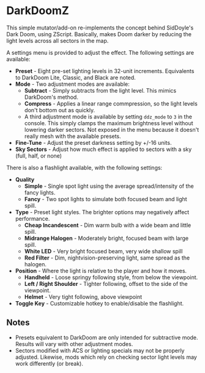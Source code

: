 # DarkDoomZ
This simple mutator/add-on re-implements the concept behind SidDoyle's Dark Doom, using ZScript. Basically, makes Doom darker by reducing the light levels across all sectors in the map.

A settings menu is provided to adjust the effect. The following settings are available:

* **Preset** - Eight pre-set lighting levels in 32-unit increments. Equivalents to DarkDoom Lite, Classic, and Black are noted.
* **Mode** - Two adjustment modes are available:
  * **Subtract** - Simply subtracts from the light level. This mimics DarkDoom's method.
  * **Compress** - Applies a linear range commpression, so the light levels don't bottom out as quickly.
  * A third adjustment mode is available by setting `ddz_mode` to `3` in the console. This simply clamps the maximum brightness level without lowering darker sectors. Not exposed in the menu because it doesn't really mesh with the available presets.
* **Fine-Tune** - Adjust the preset darkness setting by +/-16 units.
* **Sky Sectors** - Adjust how much effect is applied to sectors with a sky (full, half, or none)

There is also a flashlight available, with the following settings:

* **Quality**
  * **Simple** - Single spot light using the average spread/intensity of the fancy lights.
  * **Fancy** - Two spot lights to simulate both focused beam and light spill.
* **Type** - Preset light styles. The brighter options may negatively affect performance.
  * **Cheap Incandescent** - Dim warm bulb with a wide beam and little spill.
  * **Midrange Halogen** - Moderately bright, focused beam with large spill.
  * **White LED** - Very bright focused beam, very wide shallow spill
  * **Red Filter** - Dim, nightvision-preserving light, same spread as the halogen.
* **Position** - Where the light is relative to the player and how it moves.
  * **Handheld** - Loose springy following style, from below the viewpoint.
  * **Left / Right Shoulder** - Tighter following, offset to the side of the viewpoint.
  * **Helmet** - Very tight following, above viewpoint
* **Toggle Key** - Customizable hotkey to enable/disable the flashlight.

## Notes

* Presets equivalent to DarkDoom are only intended for subtractive mode. Results will vary with other adjustment modes.
* Sectors modified with ACS or lighting specials may not be properly adjusted. Likewise, mods which rely on checking sector light levels may work differently (or break).
